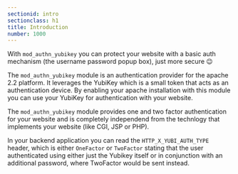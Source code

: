 ```yaml
---
sectionid: intro
sectionclass: h1
title: Introduction
number: 1000
---
```


With `mod_authn_yubikey` you can protect your website with a basic auth mechanism (the username password popup box), just more secure 😉

The `mod_authn_yubikey` module is an authentication provider for the apache 2.2 platform. It leverages the YubiKey which is a small token that acts as an authentication device. By enabling your apache installation with this module you can use your YubiKey for authentication with your website.

The `mod_authn_yubikey` module provides one and two factor authentication for your website and is completely independend from the technlogy that implements your website (like CGI, JSP or PHP).

In your backend application you can read the `HTTP_X_YUBI_AUTH_TYPE` header, which is either `OneFactor` or `TwoFactor` stating that the user authenticated using either just the Yubikey itself or in conjunction with an additional password, where TwoFactor would be sent instead.
